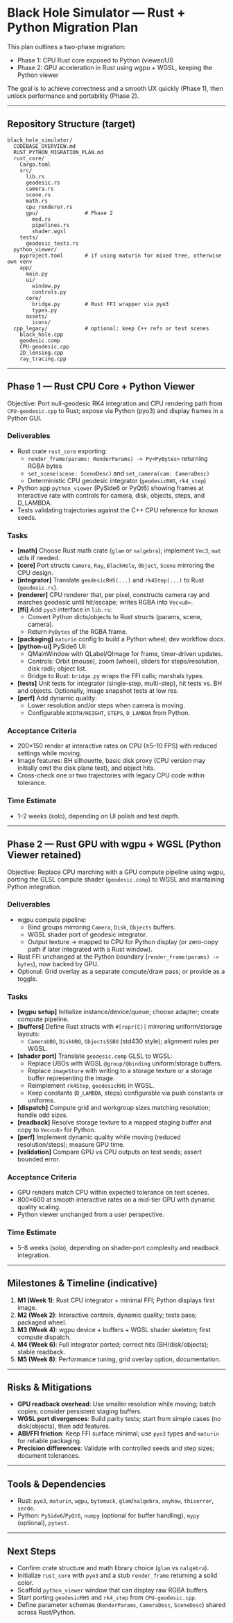 # Black Hole Simulator — Rust + Python Migration Plan

This plan outlines a two-phase migration:
- Phase 1: CPU Rust core exposed to Python (viewer/UI)
- Phase 2: GPU acceleration in Rust using wgpu + WGSL, keeping the Python viewer

The goal is to achieve correctness and a smooth UX quickly (Phase 1), then unlock performance and portability (Phase 2).

---

## Repository Structure (target)

```
black_hole_simulator/
  CODEBASE_OVERVIEW.md
  RUST_PYTHON_MIGRATION_PLAN.md
  rust_core/
    Cargo.toml
    src/
      lib.rs
      geodesic.rs
      camera.rs
      scene.rs
      math.rs
      cpu_renderer.rs
      gpu/               # Phase 2
        mod.rs
        pipelines.rs
        shader.wgsl
    tests/
      geodesic_tests.rs
  python_viewer/
    pyproject.toml       # if using maturin for mixed tree, otherwise own venv
    app/
      main.py
      ui/
        window.py
        controls.py
      core/
        bridge.py        # Rust FFI wrapper via pyo3
        types.py
      assets/
        icons/
  cpp_legacy/            # optional: keep C++ refs or test scenes
    black_hole.cpp
    geodesic.comp
    CPU-geodesic.cpp
    2D_lensing.cpp
    ray_tracing.cpp
```

---

## Phase 1 — Rust CPU Core + Python Viewer

Objective: Port null-geodesic RK4 integration and CPU rendering path from `CPU-geodesic.cpp` to Rust; expose via Python (pyo3) and display frames in a Python GUI.

### Deliverables
- Rust crate `rust_core` exporting:
  - `render_frame(params: RenderParams) -> Py<PyBytes>` returning RGBA bytes
  - `set_scene(scene: SceneDesc)` and `set_camera(cam: CameraDesc)`
  - Deterministic CPU geodesic integrator (`geodesicRHS`, `rk4_step`)
- Python app `python_viewer` (PySide6 or PyQt6) showing frames at interactive rate with controls for camera, disk, objects, steps, and D_LAMBDA.
- Tests validating trajectories against the C++ CPU reference for known seeds.

### Tasks
- __[math]__ Choose Rust math crate (`glam` or `nalgebra`); implement `Vec3`, `mat` utils if needed.
- __[core]__ Port structs `Camera`, `Ray`, `BlackHole`, `Object`, `Scene` mirroring the CPU design.
- __[integrator]__ Translate `geodesicRHS(...)` and `rk4Step(...)` to Rust (`geodesic.rs`).
- __[renderer]__ CPU renderer that, per pixel, constructs camera ray and marches geodesic until hit/escape; writes RGBA into `Vec<u8>`.
- __[ffi]__ Add `pyo3` interface in `lib.rs`:
  - Convert Python dicts/objects to Rust structs (params, scene, camera).
  - Return `PyBytes` of the RGBA frame.
- __[packaging]__ `maturin` config to build a Python wheel; dev workflow docs.
- __[python-ui]__ PySide6 UI:
  - QMainWindow with QLabel/QImage for frame, timer-driven updates.
  - Controls: Orbit (mouse), zoom (wheel), sliders for steps/resolution, disk radii; object list.
  - Bridge to Rust: `bridge.py` wraps the FFI calls; marshals types.
- __[tests]__ Unit tests for integrator (single-step, multi-step), hit tests vs. BH and objects. Optionally, image snapshot tests at low res.
- __[perf]__ Add dynamic quality:
  - Lower resolution and/or steps when camera is moving.
  - Configurable `WIDTH/HEIGHT`, `STEPS`, `D_LAMBDA` from Python.

### Acceptance Criteria
- 200×150 render at interactive rates on CPU (≥5–10 FPS) with reduced settings while moving.
- Image features: BH silhouette, basic disk proxy (CPU version may initially omit the disk plane test), and object hits.
- Cross-check one or two trajectories with legacy CPU code within tolerance.

### Time Estimate
- 1–2 weeks (solo), depending on UI polish and test depth.

---

## Phase 2 — Rust GPU with wgpu + WGSL (Python Viewer retained)

Objective: Replace CPU marching with a GPU compute pipeline using wgpu, porting the GLSL compute shader (`geodesic.comp`) to WGSL and maintaining Python integration.

### Deliverables
- wgpu compute pipeline:
  - Bind groups mirroring `Camera`, `Disk`, `Objects` buffers.
  - WGSL shader port of geodesic integrator.
  - Output texture -> mapped to CPU for Python display (or zero-copy path if later integrated with a Rust window).
- Rust FFI unchanged at the Python boundary (`render_frame(params) -> bytes`), now backed by GPU.
- Optional: Grid overlay as a separate compute/draw pass; or provide as a toggle.

### Tasks
- __[wgpu setup]__ Initialize instance/device/queue; choose adapter; create compute pipeline.
- __[buffers]__ Define Rust structs with `#[repr(C)]` mirroring uniform/storage layouts:
  - `CameraUBO`, `DiskUBO`, `ObjectsSSBO` (std430 style); alignment rules per WGSL.
- __[shader port]__ Translate `geodesic.comp` GLSL to WGSL:
  - Replace UBOs with WGSL `@group/@binding` uniform/storage buffers.
  - Replace `imageStore` with writing to a storage texture or a storage buffer representing the image.
  - Reimplement `rk4Step`, `geodesicRHS` in WGSL.
  - Keep constants (`D_LAMBDA`, steps) configurable via push constants or uniforms.
- __[dispatch]__ Compute grid and workgroup sizes matching resolution; handle odd sizes.
- __[readback]__ Resolve storage texture to a mapped staging buffer and copy to `Vec<u8>` for Python.
- __[perf]__ Implement dynamic quality while moving (reduced resolution/steps); measure GPU time.
- __[validation]__ Compare GPU vs CPU outputs on test seeds; assert bounded error.

### Acceptance Criteria
- GPU renders match CPU within expected tolerance on test scenes.
- 800×600 at smooth interactive rates on a mid-tier GPU with dynamic quality scaling.
- Python viewer unchanged from a user perspective.

### Time Estimate
- 5–8 weeks (solo), depending on shader-port complexity and readback integration.

---

## Milestones & Timeline (indicative)

1. __M1 (Week 1)__: Rust CPU integrator + minimal FFI; Python displays first image.
2. __M2 (Week 2)__: Interactive controls, dynamic quality; tests pass; packaged wheel.
3. __M3 (Week 4)__: wgpu device + buffers + WGSL shader skeleton; first compute dispatch.
4. __M4 (Week 6)__: Full integrator ported; correct hits (BH/disk/objects); stable readback.
5. __M5 (Week 8)__: Performance tuning, grid overlay option, documentation.

---

## Risks & Mitigations

- __GPU readback overhead__: Use smaller resolution while moving; batch copies; consider persistent staging buffers.
- __WGSL port divergences__: Build parity tests; start from simple cases (no disk/objects), then add features.
- __ABI/FFI friction__: Keep FFI surface minimal; use `pyo3` types and `maturin` for reliable packaging.
- __Precision differences__: Validate with controlled seeds and step sizes; document tolerances.

---

## Tools & Dependencies

- Rust: `pyo3`, `maturin`, `wgpu`, `bytemuck`, `glam`/`nalgebra`, `anyhow`, `thiserror`, `serde`.
- Python: `PySide6`/`PyQt6`, `numpy` (optional for buffer handling), `mypy` (optional), `pytest`.

---

## Next Steps

- Confirm crate structure and math library choice (`glam` vs `nalgebra`).
- Initialize `rust_core` with `pyo3` and a stub `render_frame` returning a solid color.
- Scaffold `python_viewer` window that can display raw RGBA buffers.
- Start porting `geodesicRHS` and `rk4_step` from `CPU-geodesic.cpp`.
- Define parameter schemas (`RenderParams`, `CameraDesc`, `SceneDesc`) shared across Rust/Python.
